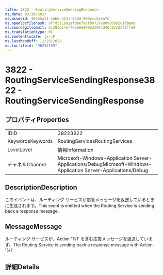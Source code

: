 ```yaml
---
title: 3822 - RoutingServiceSendingResponse
ms.date: 03/30/2017
ms.assetid: 46965a31-eab0-4141-843d-800ccc0a6a7e
ms.openlocfilehash: 0f7d321a92efda6f9dfb9727e8090b062c1d8aa9
ms.sourcegitcommit: bc293b14af795e0e999e3304dd40c0222cf2ffe4
ms.translationtype: MT
ms.contentlocale: ja-JP
ms.lasthandoff: 11/26/2020
ms.locfileid: "96254169"
---
```

# <a name="3822---routingservicesendingresponse"></a><span data-ttu-id="18b42-102">3822 - RoutingServiceSendingResponse</span><span class="sxs-lookup"><span data-stu-id="18b42-102">3822 - RoutingServiceSendingResponse</span></span>

## <a name="properties"></a><span data-ttu-id="18b42-103">プロパティ</span><span class="sxs-lookup"><span data-stu-id="18b42-103">Properties</span></span>  
  
|||  
|-|-|  
|<span data-ttu-id="18b42-104">ID</span><span class="sxs-lookup"><span data-stu-id="18b42-104">ID</span></span>|<span data-ttu-id="18b42-105">3822</span><span class="sxs-lookup"><span data-stu-id="18b42-105">3822</span></span>|  
|<span data-ttu-id="18b42-106">Keywords</span><span class="sxs-lookup"><span data-stu-id="18b42-106">Keywords</span></span>|<span data-ttu-id="18b42-107">RoutingServices</span><span class="sxs-lookup"><span data-stu-id="18b42-107">RoutingServices</span></span>|  
|<span data-ttu-id="18b42-108">Level</span><span class="sxs-lookup"><span data-stu-id="18b42-108">Level</span></span>|<span data-ttu-id="18b42-109">情報</span><span class="sxs-lookup"><span data-stu-id="18b42-109">Information</span></span>|  
|<span data-ttu-id="18b42-110">チャネル</span><span class="sxs-lookup"><span data-stu-id="18b42-110">Channel</span></span>|<span data-ttu-id="18b42-111">Microsoft-Windows-Application Server-Applications/Debug</span><span class="sxs-lookup"><span data-stu-id="18b42-111">Microsoft-Windows-Application Server-Applications/Debug</span></span>|  
  
## <a name="description"></a><span data-ttu-id="18b42-112">Description</span><span class="sxs-lookup"><span data-stu-id="18b42-112">Description</span></span>  

 <span data-ttu-id="18b42-113">このイベントは、ルーティング サービスが応答メッセージを返送しているときに生成されます。</span><span class="sxs-lookup"><span data-stu-id="18b42-113">This event is emitted when the Routing Service is sending back a response message.</span></span>  
  
## <a name="message"></a><span data-ttu-id="18b42-114">Message</span><span class="sxs-lookup"><span data-stu-id="18b42-114">Message</span></span>  

 <span data-ttu-id="18b42-115">ルーティング サービスが、Action '%1' を含む応答メッセージを返送しています。</span><span class="sxs-lookup"><span data-stu-id="18b42-115">The Routing Service is sending back a response message with Action '%1'.</span></span>  
  
## <a name="details"></a><span data-ttu-id="18b42-116">詳細</span><span class="sxs-lookup"><span data-stu-id="18b42-116">Details</span></span>
